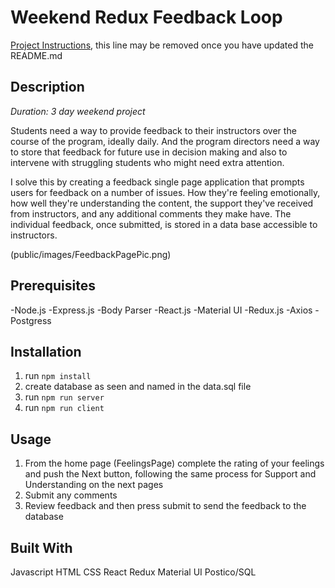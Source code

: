 # Weekend Redux Feedback Loop

[Project Instructions](./INSTRUCTIONS.md), this line may be removed once you have updated the README.md


## Description
_Duration: 3 day weekend project_

Students need a way to provide feedback to their instructors over the course of the program, ideally daily. And the program directors need a way to store that feedback for future use in decision making and also to intervene with struggling students who might need extra attention. 

I solve this by creating a feedback single page application that prompts users for feedback on a number of issues. How they're feeling emotionally, how well they're understanding the content, the support they've received from instructors, and any additional comments they make have. The individual feedback, once submitted, is stored in a data base accessible to instructors.

(public/images/FeedbackPagePic.png)


## Prerequisites

-Node.js
-Express.js
-Body Parser
-React.js
-Material UI
-Redux.js
-Axios
-Postgress

## Installation

1. run `npm install`
2. create database as seen and named in the data.sql file
3. run `npm run server`
4. run `npm run client`

## Usage

1. From the home page (FeelingsPage) complete the rating of your feelings and push the Next button, following the same process for Support and Understanding on the next pages
2. Submit any comments 
3. Review feedback and then press submit to send the feedback to the database

## Built With 
Javascript
HTML
CSS
React
Redux
Material UI
Postico/SQL
